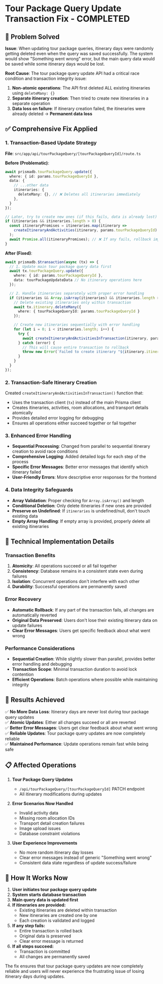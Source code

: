 # Tour Package Query Update Transaction Fix - COMPLETED

## 🎯 **Problem Solved**

**Issue**: When updating tour package queries, itinerary days were randomly getting deleted even when the query was saved successfully. The system would show "Something went wrong" error, but the main query data would be saved while some itinerary days would be lost.

**Root Cause**: The tour package query update API had a critical race condition and transaction integrity issue:

1. **Non-atomic operations**: The API first deleted ALL existing itineraries using `deleteMany: {}`
2. **Separate itinerary creation**: Then tried to create new itineraries in a separate operation
3. **Data loss on failure**: If itinerary creation failed, the itineraries were already deleted → **Permanent data loss**

## ✅ **Comprehensive Fix Applied**

### **1. Transaction-Based Update Strategy**
**File**: `src/app/api/tourPackageQuery/[tourPackageQueryId]/route.ts`

**Before (Problematic)**:
```typescript
await prismadb.tourPackageQuery.update({
  where: { id: params.tourPackageQueryId },
  data: {
    // ...other data
    itineraries: {
      deleteMany: {}, // ❌ Deletes all itineraries immediately
    },
  }
});

// Later, try to create new ones (if this fails, data is already lost)
if (itineraries && itineraries.length > 0) {
  const itineraryPromises = itineraries.map(itinerary =>
    createItineraryAndActivities(itinerary, params.tourPackageQueryId)
  );
  await Promise.all(itineraryPromises); // ❌ If any fails, rollback impossible
}
```

**After (Fixed)**:
```typescript
await prismadb.$transaction(async (tx) => {
  // 1. Update main tour package query data first
  await tx.tourPackageQuery.update({
    where: { id: params.tourPackageQueryId },
    data: tourPackageUpdateData // No itinerary operations here
  });

  // 2. Handle itineraries separately with proper error handling
  if (itineraries && Array.isArray(itineraries) && itineraries.length > 0) {
    // Delete existing itineraries only within transaction
    await tx.itinerary.deleteMany({
      where: { tourPackageQueryId: params.tourPackageQueryId }
    });

    // Create new itineraries sequentially with error handling
    for (let i = 0; i < itineraries.length; i++) {
      try {
        await createItineraryAndActivitiesInTransaction(itinerary, params.tourPackageQueryId, tx);
      } catch (error) {
        // This will cause entire transaction to rollback
        throw new Error(`Failed to create itinerary "${itinerary.itineraryTitle}": ${error.message}`);
      }
    }
  }
});
```

### **2. Transaction-Safe Itinerary Creation**
Created `createItineraryAndActivitiesInTransaction()` function that:
- Uses the transaction client (`tx`) instead of the main Prisma client
- Creates itineraries, activities, room allocations, and transport details atomically
- Provides detailed error logging for debugging
- Ensures all operations either succeed together or fail together

### **3. Enhanced Error Handling**
- **Sequential Processing**: Changed from parallel to sequential itinerary creation to avoid race conditions
- **Comprehensive Logging**: Added detailed logs for each step of the process
- **Specific Error Messages**: Better error messages that identify which itinerary failed
- **User-Friendly Errors**: More descriptive error responses for the frontend

### **4. Data Integrity Safeguards**
- **Array Validation**: Proper checking for `Array.isArray()` and length
- **Conditional Deletion**: Only delete itineraries if new ones are provided
- **Preserve on Undefined**: If `itineraries` is undefined/null, don't touch existing data
- **Empty Array Handling**: If empty array is provided, properly delete all existing itineraries

## 🔧 **Technical Implementation Details**

### **Transaction Benefits**
1. **Atomicity**: All operations succeed or all fail together
2. **Consistency**: Database remains in a consistent state even during failures
3. **Isolation**: Concurrent operations don't interfere with each other
4. **Durability**: Successful operations are permanently saved

### **Error Recovery**
- **Automatic Rollback**: If any part of the transaction fails, all changes are automatically reverted
- **Original Data Preserved**: Users don't lose their existing itinerary data on update failures
- **Clear Error Messages**: Users get specific feedback about what went wrong

### **Performance Considerations**
- **Sequential Creation**: While slightly slower than parallel, provides better error handling and debugging
- **Transaction Scope**: Minimal transaction duration to avoid lock contention
- **Efficient Operations**: Batch operations where possible while maintaining integrity

## 🎉 **Results Achieved**

✅ **No More Data Loss**: Itinerary days are never lost during tour package query updates  
✅ **Atomic Updates**: Either all changes succeed or all are reverted  
✅ **Better Error Messages**: Users get clear feedback about what went wrong  
✅ **Reliable Updates**: Tour package query updates are now completely reliable  
✅ **Maintained Performance**: Update operations remain fast while being safe  

## 📋 **Affected Operations**

1. **Tour Package Query Updates**
   - `/api/tourPackageQuery/[tourPackageQueryId]` PATCH endpoint
   - All itinerary modifications during updates

2. **Error Scenarios Now Handled**
   - Invalid activity data
   - Missing room allocation IDs
   - Transport detail creation failures
   - Image upload issues
   - Database constraint violations

3. **User Experience Improvements**
   - No more random itinerary day losses
   - Clear error messages instead of generic "Something went wrong"
   - Consistent data state regardless of update success/failure

## 🔄 **How It Works Now**

1. **User initiates tour package query update**
2. **System starts database transaction**
3. **Main query data is updated first**
4. **If itineraries are provided:**
   - Existing itineraries are deleted within transaction
   - New itineraries are created one by one
   - Each creation is validated and logged
5. **If any step fails:**
   - Entire transaction is rolled back
   - Original data is preserved
   - Clear error message is returned
6. **If all steps succeed:**
   - Transaction is committed
   - All changes are permanently saved

The fix ensures that tour package query updates are now completely reliable and users will never experience the frustrating issue of losing itinerary days during updates.
